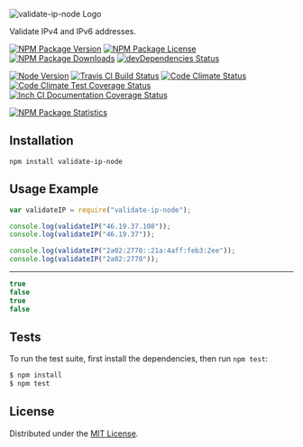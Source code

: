 ![validate-ip-node Logo][logo]

Validate IPv4 and IPv6 addresses.

[![NPM Package Version][npm-package-version-badge]][npm-package-url]
[![NPM Package License][npm-package-license-badge]][npm-package-license-url]
[![NPM Package Downloads][npm-package-downloads-badge]][npm-package-url]
[![devDependencies Status][devDependencies-status-badge]][devDependencies-status-page-url]

[![Node Version][node-version-badge]][node-downloads-page-url]
[![Travis CI Build Status][travis-ci-build-status-badge]][travis-ci-build-status-page-url]
[![Code Climate Status][code-climate-status-badge]][code-climate-status-page-url]
[![Code Climate Test Coverage Status][code-climate-test-coverage-status-badge]][code-climate-test-coverage-status-page-url]
[![Inch CI Documentation Coverage Status][inch-ci-documentation-coverage-status-badge]][inch-ci-documentation-coverage-status-page-url]

[![NPM Package Statistics][npm-package-statistics-badge]][npm-package-url]

## Installation

`npm install validate-ip-node`

## Usage Example

```javascript
var validateIP = require("validate-ip-node");

console.log(validateIP("46.19.37.108"));
console.log(validateIP("46.19.37"));

console.log(validateIP("2a02:2770::21a:4aff:feb3:2ee"));
console.log(validateIP("2a02:2770"));
```

***

```javascript
true
false
true
false
```

## Tests

To run the test suite, first install the dependencies, then run `npm test`:

```bash
$ npm install
$ npm test
```

## License

Distributed under the [MIT License](LICENSE).

[logo]: https://cldup.com/-EfNTzq88C.png

[npm-package-url]: https://npmjs.org/package/validate-ip-node

[npm-package-version-badge]: https://img.shields.io/npm/v/validate-ip-node.svg?style=flat-square

[npm-package-license-badge]: https://img.shields.io/npm/l/validate-ip-node.svg?style=flat-square
[npm-package-license-url]: http://opensource.org/licenses/MIT

[npm-package-downloads-badge]: https://img.shields.io/npm/dm/validate-ip-node.svg?style=flat-square

[devDependencies-status-badge]: https://david-dm.org/AnatoliyGatt/validate-ip-node/dev-status.svg?style=flat-square
[devDependencies-status-page-url]: https://david-dm.org/AnatoliyGatt/validate-ip-node#info=devDependencies

[node-version-badge]: https://img.shields.io/node/v/validate-ip-node.svg?style=flat-square
[node-downloads-page-url]: https://nodejs.org/download/

[travis-ci-build-status-badge]: https://img.shields.io/travis/AnatoliyGatt/validate-ip-node.svg?style=flat-square
[travis-ci-build-status-page-url]: https://travis-ci.org/AnatoliyGatt/validate-ip-node

[code-climate-status-badge]: https://img.shields.io/codeclimate/github/AnatoliyGatt/validate-ip-node.svg?style=flat-square
[code-climate-status-page-url]: https://codeclimate.com/github/AnatoliyGatt/validate-ip-node

[code-climate-test-coverage-status-badge]: https://img.shields.io/codeclimate/coverage/github/AnatoliyGatt/validate-ip-node.svg?style=flat-square
[code-climate-test-coverage-status-page-url]: https://codeclimate.com/github/AnatoliyGatt/validate-ip-node/coverage

[inch-ci-documentation-coverage-status-badge]: https://inch-ci.org/github/AnatoliyGatt/validate-ip-node.svg?style=flat-square
[inch-ci-documentation-coverage-status-page-url]: https://inch-ci.org/github/AnatoliyGatt/validate-ip-node

[npm-package-statistics-badge]: https://nodei.co/npm/validate-ip-node.png?downloads=true&downloadRank=true&stars=true
